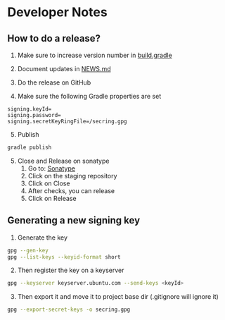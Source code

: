 # Developer Notes
## How to do a release?

1. Make sure to increase version number in [build.gradle](build.gradle)

2. Document updates in [NEWS.md](NEWS.md)

3. Do the release on GitHub

4. Make sure the following Gradle properties are set
```
signing.keyId=
signing.password=
signing.secretKeyRingFile=/secring.gpg
```

5. Publish
```bash
gradle publish
```

5. Close and Release on sonatype
   1. Go to: [Sonatype](https://s01.oss.sonatype.org/#stagingRepositories)
   2. Click on the staging repository
   3. Click on Close
   4. After checks, you can release
   5. Click on Release

## Generating a new signing key
1. Generate the key
```bash
gpg --gen-key
gpg --list-keys --keyid-format short
```

2. Then register the key on a keyserver
```bash
gpg --keyserver keyserver.ubuntu.com --send-keys <keyId>
```

3. Then export it and move it to project base dir (.gitignore will ignore it)
```bash
gpg --export-secret-keys -o secring.gpg
```
